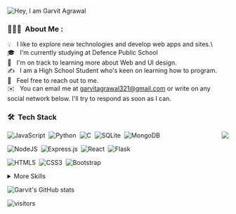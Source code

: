 ![Hey, I am Garvit Agrawal](https://github.com/Garvit-Agrawal7/Garvit-Agrawal7/assets/134291696/688a3655-1a5d-4e70-82cc-ebb99a3496ab)

### 👨🏻‍💻 &nbsp;About Me :

💡 &nbsp; I like to explore new technologies and develop web apps and sites.\  
🎓 &nbsp; I'm currently studying at Defence Public School \
🌱 &nbsp; I'm on track to learning more about Web and UI design.\
✍️ &nbsp; I am a High School Student who's keen on learning how to program. \
💬 &nbsp; Feel free to reach out to me.\
✉️ &nbsp; You can email me at garvitagrawal321@gmail.com or write on any social network below. I'll try to respond as soon as I can.

### 🛠 &nbsp;Tech Stack
<img src="https://raw.githubusercontent.com/vitasha10/vitasha10/master/assets/Night-Coding.gif" align="right"/>

![JavaScript](https://img.shields.io/badge/JavaScript-F7DF1E.svg?style=for-the-badge&logo=JavaScript&logoColor=black)&nbsp;
![Python](https://img.shields.io/badge/Python-3776AB.svg?style=for-the-badge&logo=Python&logoColor=white)&nbsp;
![C](https://img.shields.io/badge/C-A8B9CC.svg?style=for-the-badge&logo=C&logoColor=black)&nbsp;
![SQLite](https://img.shields.io/badge/SQLite-003B57.svg?style=for-the-badge&logo=SQLite&logoColor=white)&nbsp;
![MongoDB](https://img.shields.io/badge/MongoDB-47A248.svg?style=for-the-badge&logo=MongoDB&logoColor=white)


![NodeJS](https://img.shields.io/badge/Node.js-339933.svg?style=for-the-badge&logo=nodedotjs&logoColor=white)&nbsp;
![Express.js](https://img.shields.io/badge/Express-000000.svg?style=for-the-badge&logo=Express&logoColor=white)&nbsp;
![React](https://img.shields.io/badge/React-61DAFB.svg?style=for-the-badge&logo=React&logoColor=black)&nbsp;
![Flask](https://img.shields.io/badge/Flask-000000.svg?style=for-the-badge&logo=Flask&logoColor=white)


![HTML5](https://img.shields.io/badge/HTML5-E34F26.svg?style=for-the-badge&logo=HTML5&logoColor=white)&nbsp;
![CSS3](https://img.shields.io/badge/CSS3-1572B6.svg?style=for-the-badge&logo=CSS3&logoColor=white)&nbsp;
![Bootstrap](https://img.shields.io/badge/Bootstrap-7952B3.svg?style=for-the-badge&logo=Bootstrap&logoColor=white)




<details>
<summary>More Skills</summary>


![Visual Studio Code](https://img.shields.io/badge/Visual%20Studio%20Code-007ACC.svg?style=for-the-badge&logo=Visual-Studio-Code&logoColor=white)&nbsp;
![PyCharm](https://img.shields.io/badge/PyCharm-000000.svg?style=for-the-badge&logo=PyCharm&logoColor=white)&nbsp;
![WebStorm](https://img.shields.io/badge/WebStorm-000000.svg?style=for-the-badge&logo=WebStorm&logoColor=white)&nbsp;
![CLion](https://img.shields.io/badge/CLion-000000.svg?style=for-the-badge&logo=CLion&logoColor=white)&nbsp;

![Replit](https://img.shields.io/badge/Replit-F26207.svg?style=for-the-badge&logo=Replit&logoColor=white)&nbsp;
![Git](https://img.shields.io/badge/Git-F05032.svg?style=for-the-badge&logo=Git&logoColor=white)&nbsp;
![GitHub](https://img.shields.io/badge/GitHub-181717.svg?style=for-the-badge&logo=GitHub&logoColor=white)&nbsp;
![LeetCode](https://img.shields.io/badge/-LeetCode-FFA116?style=for-the-badge&logo=LeetCode&logoColor=black)

</details>

![Garvit's GitHub stats](https://github-readme-stats.vercel.app/api?username=garvit-agrawal7&show_icons=true&theme=transparent)

![visitors](https://visitor-badge.glitch.me/badge?page_id=garvit-agrawal7.https://github.com/Garvit-Agrawal7/Garvit-Agrawal7&left_color=green&right_color=red)

